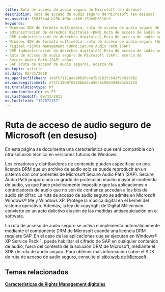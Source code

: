 ```yaml
---
title: Ruta de acceso de audio seguro de Microsoft (en desuso)
description: Ruta de acceso de audio seguro de Microsoft (en desuso)
ms.assetid: 55833ca4-b25b-408c-af66-f89e9b6110c9
keywords:
- Windows SDK de formato multimedia, ruta de acceso de audio seguro de Microsoft (SAP)
- administración de derechos digitales (DRM),Ruta de acceso de audio seguro de Microsoft (SAP)
- DRM (administración de derechos digitales),Ruta de acceso de audio seguro de Microsoft (SAP)
- Windows SDK de formato multimedia, ruta de acceso de audio seguro (SAP)
- digital rights management (DRM),Secure Audio Path (SAP)
- DRM (administración de derechos digitales),Ruta de acceso de audio seguro (SAP)
- Ruta de acceso de audio seguro de Microsoft (SAP), acerca de
- Secure Audio Path (SAP),about
- SAP (ruta de acceso de audio seguro), acerca de
ms.topic: article
ms.date: 05/31/2018
ms.openlocfilehash: 149f57111aaa9b020c4efbd1635c602f9c917d02
ms.sourcegitcommit: d75fc10b9f0825bbe5ce5045c90d4045e3c53243
ms.translationtype: MT
ms.contentlocale: es-ES
ms.lasthandoff: 09/13/2021
ms.locfileid: "127572157"
---
```

# <a name="microsoft-secure-audio-path-deprecated"></a>Ruta de acceso de audio seguro de Microsoft (en desuso)

En esta página se documenta una característica que será compatible con otra solución técnica en versiones futuras de Windows.

Los creadores y distribuidores de contenido pueden especificar en una licencia DRM que un archivo de audio solo se puede reproducir en un sistema con componentes de Microsoft Secure Audio Path (SAP). Secure Audio Path proporciona un grado de protección mucho mayor al contenido de audio, ya que hace prácticamente imposible que las aplicaciones o controladores de audio que no son de confianza accedan a los bits de audio sin cifrar. La ruta de acceso de audio seguro se admite en Microsoft Windows® Me y Windows XP. Protege la música digital en el kernel del sistema operativo. Además, la ley de copyright de Digital Millennium convierte en un acto delictivo elusión de las medidas antisequiciación en el software.

La ruta de acceso de audio seguro se activa e implementa automáticamente mediante el componente DRM de Microsoft cuando una licencia DRM requiere SAP. En el caso de las aplicaciones que se ejecutan en Windows® XP Service Pack 1, puede habilitar el cifrado de SAP en cualquier contenido de audio, fuera del contexto de la solución DRM de Microsoft, mediante el SDK de ruta de audio segura. Para obtener más información sobre el SDK de ruta de acceso de audio seguro, consulte el [sitio web de Microsoft](/documentation/).

## <a name="related-topics"></a>Temas relacionados

<dl> <dt>

[**Características de Rights Management digitales**](digital-rights-management-features.md)
</dt> </dl>

 

 